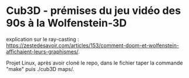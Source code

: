 # Cub3D - prémises du jeu vidéo des 90s à la Wolfenstein-3D

explication sur le ray-casting : https://zestedesavoir.com/articles/153/comment-doom-et-wolfenstein-affichaient-leurs-graphismes/.  

Projet Linux,
après avoir cloné le repo, dans le fichier taper la commande "make" puis ./cub3D maps/<la map que vous voulez tester>.   
  
<img source="./Capture.png" width=300 />
